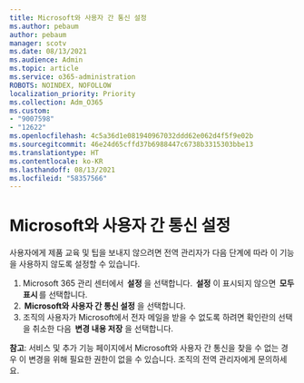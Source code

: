 ```yaml
---
title: Microsoft와 사용자 간 통신 설정
ms.author: pebaum
author: pebaum
manager: scotv
ms.date: 08/13/2021
ms.audience: Admin
ms.topic: article
ms.service: o365-administration
ROBOTS: NOINDEX, NOFOLLOW
localization_priority: Priority
ms.collection: Adm_O365
ms.custom:
- "9007598"
- "12622"
ms.openlocfilehash: 4c5a36d1e081940967032ddd62e062d4f5f9e02b
ms.sourcegitcommit: 46e24d65cffd37b6988447c6738b3315303bbe13
ms.translationtype: HT
ms.contentlocale: ko-KR
ms.lasthandoff: 08/13/2021
ms.locfileid: "58357566"
---
```

# <a name="microsoft-communication-to-users-setting"></a>Microsoft와 사용자 간 통신 설정

사용자에게 제품 교육 및 팁을 보내지 않으려면 전역 관리자가 다음 단계에 따라 이 기능을 사용하지 않도록 설정할 수 있습니다.  

1. Microsoft 365 관리 센터에서  **설정** 을 선택합니다.  **설정** 이 표시되지 않으면  **모두 표시** 를 선택합니다.
1.  **Microsoft와 사용자 간 통신 설정** 을 선택합니다.
1. 조직의 사용자가 Microsoft에서 전자 메일을 받을 수 없도록 하려면 확인란의 선택을 취소한 다음  **변경 내용 저장** 을 선택합니다.

**참고**: 서비스 및 추가 기능 페이지에서 Microsoft와 사용자 간 통신을 찾을 수 없는 경우 이 변경을 위해 필요한 권한이 없을 수 있습니다. 조직의 전역 관리자에게 문의하세요.